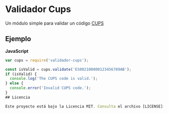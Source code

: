 # Validador Cups

Un módulo simple para validar un código
[CUPS](https://es.wikipedia.org/wiki/C%C3%B3digo_Unificado_de_Punto_de_Suministro)

## Ejemplo

**JavaScript**

```javascript
var cups = require('validador-cups');

const isValid = cups.validate('ES002100000123456789AB');
if (isValid) {
  console.log('The CUPS code is valid.');
} else {
  console.error('Invalid CUPS code.');
}
## Licencia

Este proyecto está bajo la Licencia MIT. Consulta el archivo [LICENSE](./LICENSE) para obtener más detalles